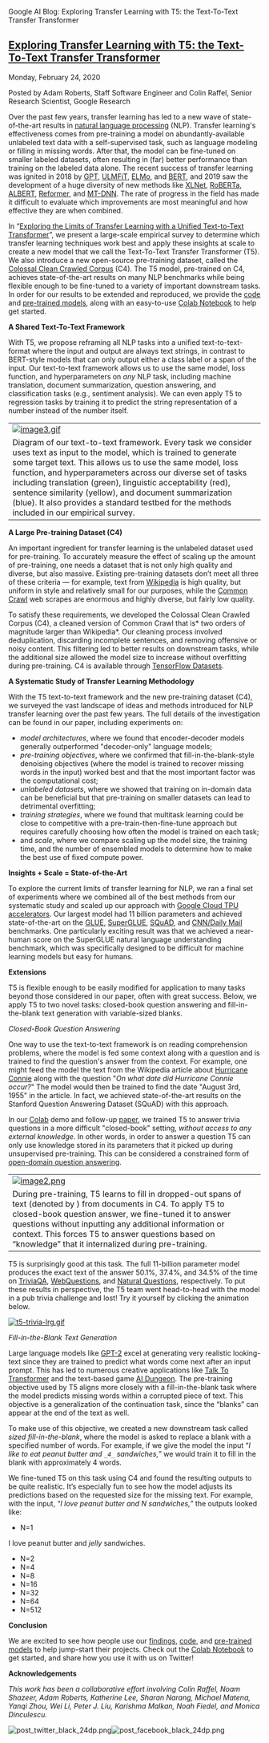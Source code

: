 Google AI Blog: Exploring Transfer Learning with T5: the Text-To-Text Transfer Transformer

## [Exploring Transfer Learning with T5: the Text-To-Text Transfer Transformer](http://ai.googleblog.com/2020/02/exploring-transfer-learning-with-t5.html)

Monday, February 24, 2020

 Posted by Adam Roberts, Staff Software Engineer and Colin Raffel, Senior Research Scientist, Google Research

Over the past few years, transfer learning has led to a new wave of state-of-the-art results in [natural language processing](https://en.wikipedia.org/wiki/Natural_language_processing) (NLP). Transfer learning's effectiveness comes from pre-training a model on abundantly-available unlabeled text data with a self-supervised task, such as language modeling or filling in missing words. After that, the model can be fine-tuned on smaller labeled datasets, often resulting in (far) better performance than training on the labeled data alone. The recent success of transfer learning was ignited in 2018 by [GPT](https://s3-us-west-2.amazonaws.com/openai-assets/research-covers/language-unsupervised/language_understanding_paper.pdf), [ULMFiT](https://arxiv.org/abs/1801.06146), [ELMo](https://arxiv.org/abs/1802.05365), and [BERT](https://ai.googleblog.com/2018/11/open-sourcing-bert-state-of-art-pre.html), and 2019 saw the development of a huge diversity of new methods like [XLNet](https://arxiv.org/abs/1906.08237), [RoBERTa](https://arxiv.org/abs/1907.11692), [ALBERT](https://ai.googleblog.com/2019/12/albert-lite-bert-for-self-supervised.html), [Reformer](https://ai.googleblog.com/2020/01/reformer-efficient-transformer.html), and [MT-DNN](https://arxiv.org/abs/1901.11504). The rate of progress in the field has made it difficult to evaluate which improvements are most meaningful and how effective they are when combined.

In “[Exploring the Limits of Transfer Learning with a Unified Text-to-Text Transformer](https://arxiv.org/abs/1910.10683)”, we present a large-scale empirical survey to determine which transfer learning techniques work best and apply these insights at scale to create a new model that we call the Text-To-Text Transfer Transformer (T5). We also introduce a new open-source pre-training dataset, called the [Colossal Clean Crawled Corpus](https://www.tensorflow.org/datasets/catalog/c4) (C4). The T5 model, pre-trained on C4, achieves state-of-the-art results on many NLP benchmarks while being flexible enough to be fine-tuned to a variety of important downstream tasks. In order for our results to be extended and reproduced, we provide the [code](https://github.com/google-research/text-to-text-transfer-transformer) and [pre-trained models](https://github.com/google-research/text-to-text-transfer-transformer#released-model-checkpoints), along with an easy-to-use [Colab Notebook](http://tiny.cc/t5-colab) to help get started.

**A Shared Text-To-Text Framework**

With T5, we propose reframing all NLP tasks into a unified text-to-text-format where the input and output are always text strings, in contrast to BERT-style models that can only output either a class label or a span of the input. Our text-to-text framework allows us to use the same model, loss function, and hyperparameters on *any* NLP task, including machine translation, document summarization, question answering, and classification tasks (e.g., sentiment analysis). We can even apply T5 to regression tasks by training it to predict the string representation of a number instead of the number itself.

|     |
| --- |
| [![image3.gif](../_resources/5eefe1fd4ae6260cef5d9738a7b1ee22.gif)](https://1.bp.blogspot.com/-o4oiOExxq1s/Xk26XPC3haI/AAAAAAAAFU8/NBlvOWB84L0PTYy9TzZBaLf6fwPGJTR0QCLcBGAsYHQ/s1600/image3.gif) |
| Diagram of our text-to-text framework. Every task we consider uses text as input to the model, which is trained to generate some target text. This allows us to use the same model, loss function, and hyperparameters across our diverse set of tasks including translation (green), linguistic acceptability (red), sentence similarity (yellow), and document summarization (blue). It also provides a standard testbed for the methods included in our empirical survey. |

**A Large Pre-training Dataset (C4)**

An important ingredient for transfer learning is the unlabeled dataset used for pre-training. To accurately measure the effect of scaling up the amount of pre-training, one needs a dataset that is not only high quality and diverse, but also massive. Existing pre-training datasets don’t meet all three of these criteria — for example, text from [Wikipedia](https://www.wikipedia.org/) is high quality, but uniform in style and relatively small for our purposes, while the [Common Crawl](https://commoncrawl.org/) web scrapes are enormous and highly diverse, but fairly low quality.

To satisfy these requirements, we developed the Colossal Clean Crawled Corpus (C4), a cleaned version of Common Crawl that is* two orders of magnitude larger than Wikipedia*. Our cleaning process involved deduplication, discarding incomplete sentences, and removing offensive or noisy content. This filtering led to better results on downstream tasks, while the additional size allowed the model size to increase without overfitting during pre-training. C4 is available through [TensorFlow Datasets](https://www.tensorflow.org/datasets/catalog/c4).

**A Systematic Study of Transfer Learning Methodology**

With the T5 text-to-text framework and the new pre-training dataset (C4), we surveyed the vast landscape of ideas and methods introduced for NLP transfer learning over the past few years. The full details of the investigation can be found in our paper, including experiments on:

- *model architectures*, where we found that encoder-decoder models generally outperformed "decoder-only" language models;
- *pre-training objectives*, where we confirmed that fill-in-the-blank-style denoising objectives (where the model is trained to recover missing words in the input) worked best and that the most important factor was the computational cost;
- *unlabeled datasets*, where we showed that training on in-domain data can be beneficial but that pre-training on smaller datasets can lead to detrimental overfitting;
- *training strategies*, where we found that multitask learning could be close to competitive with a pre-train-then-fine-tune approach but requires carefully choosing how often the model is trained on each task;
- and *scale*, where we compare scaling up the model size, the training time, and the number of ensembled models to determine how to make the best use of fixed compute power.

**Insights + Scale = State-of-the-Art**

To explore the current limits of transfer learning for NLP, we ran a final set of experiments where we combined all of the best methods from our systematic study and scaled up our approach with [Google Cloud TPU accelerators](https://cloud.google.com/tpu/). Our largest model had 11 billion parameters and achieved state-of-the-art on the [GLUE](https://gluebenchmark.com/), [SuperGLUE](https://super.gluebenchmark.com/), [SQuAD](https://rajpurkar.github.io/SQuAD-explorer/), and [CNN/Daily Mail](https://github.com/abisee/cnn-dailymail) benchmarks. One particularly exciting result was that we achieved a near-human score on the SuperGLUE natural language understanding benchmark, which was specifically designed to be difficult for machine learning models but easy for humans.

**Extensions**

T5 is flexible enough to be easily modified for application to many tasks beyond those considered in our paper, often with great success. Below, we apply T5 to two novel tasks: closed-book question answering and fill-in-the-blank text generation with variable-sized blanks.

*Closed-Book Question Answering*

One way to use the text-to-text framework is on reading comprehension problems, where the model is fed some context along with a question and is trained to find the question's answer from the context. For example, one might feed the model the text from the Wikipedia article about [Hurricane Connie](https://en.wikipedia.org/wiki/Hurricane_Connie) along with the question "*On what date did Hurricane Connie occur?*" The model would then be trained to find the date "August 3rd, 1955" in the article. In fact, we achieved state-of-the-art results on the Stanford Question Answering Dataset (SQuAD) with this approach.

In our [Colab](https://colab.research.google.com/github/google-research/text-to-text-transfer-transformer/blob/master/notebooks/t5-trivia.ipynb) demo and follow-up [paper](https://arxiv.org/abs/2002.08910), we trained T5 to answer trivia questions in a more difficult "closed-book" setting, *without access to any external knowledge*. In other words, in order to answer a question T5 can only use knowledge stored in its parameters that it picked up during unsupervised pre-training. This can be considered a constrained form of [open-domain question answering](https://en.wikipedia.org/wiki/Question_answering#Open_domain_question_answering).

|     |
| --- |
| [![image2.png](../_resources/5741a06f2f94e0ef6d2207876a545334.png)](https://1.bp.blogspot.com/-89OY3FjN0N0/XlQl4PEYGsI/AAAAAAAAFW4/knj8HFuo48cUFlwCHuU5feQ7yxfsewcAwCLcBGAsYHQ/s1600/image2.png) |
| During pre-training, T5 learns to fill in dropped-out spans of text (denoted by <M>) from documents in C4. To apply T5 to closed-book question answer, we fine-tuned it to answer questions without inputting any additional information or context. This forces T5 to answer questions based on “knowledge” that it internalized during pre-training. |

T5 is surprisingly good at this task. The full 11-billion parameter model produces the exact text of the answer 50.1%, 37.4%, and 34.5% of the time on [TriviaQA](https://nlp.cs.washington.edu/triviaqa/), [WebQuestions](https://worksheets.codalab.org/worksheets/0xba659fe363cb46e7a505c5b6a774dc8a), and [Natural Questions](https://ai.googleblog.com/2019/01/natural-questions-new-corpus-and.html), respectively. To put these results in perspective, the T5 team went head-to-head with the model in a pub trivia challenge and lost! Try it yourself by clicking the animation below.

[![t5-trivia-lrg.gif](../_resources/c39ef33bd2054f75ced4047778060e0b.gif)](https://t5-trivia.glitch.me/)

*Fill-in-the-Blank Text Generation*

Large language models like [GPT-2](https://d4mucfpksywv.cloudfront.net/better-language-models/language_models_are_unsupervised_multitask_learners.pdf) excel at generating very realistic looking-text since they are trained to predict what words come next after an input prompt. This has led to numerous creative applications like [Talk To Transformer](https://talktotransformer.com/) and the text-based game [AI Dungeon](https://aidungeon.io/). The pre-training objective used by T5 aligns more closely with a fill-in-the-blank task where the model predicts missing words within a corrupted piece of text. This objective is a generalization of the continuation task, since the “blanks” can appear at the end of the text as well.

To make use of this objective, we created a new downstream task called *sized fill-in-the-blank*, where the model is asked to replace a blank with a specified number of words. For example, if we give the model the input “*I like to eat peanut butter and `_4_` sandwiches,*” we would train it to fill in the blank with approximately 4 words.

We fine-tuned T5 on this task using C4 and found the resulting outputs to be quite realistic. It’s especially fun to see how the model adjusts its predictions based on the requested size for the missing text. For example, with the input, “*I love peanut butter and _N_ sandwiches,*” the outputs looked like:

- N=1

I love peanut butter and *jelly* sandwiches.

- N=2
- N=4
- N=8
- N=16
- N=32
- N=64
- N=512

**Conclusion**

We are excited to see how people use our [findings](https://arxiv.org/abs/1910.10683), [code](https://tiny.cc/t5-code), and [pre-trained models](https://github.com/google-research/text-to-text-transfer-transformer#released-model-checkpoints) to help jump-start their projects. Check out the [Colab Notebook](http://tiny.cc/t5-colab) to get started, and share how you use it with us on Twitter!

**Acknowledgements**

*This work has been a collaborative effort involving Colin Raffel, Noam Shazeer, Adam Roberts, Katherine Lee, Sharan Narang, Michael Matena, Yanqi Zhou, Wei Li, Peter J. Liu, Karishma Malkan, Noah Fiedel, and Monica Dinculescu.*

![post_twitter_black_24dp.png](../_resources/4e2633eb72f2026ba8464540a445a45f.png)![post_facebook_black_24dp.png](../_resources/a4a815e062b3a04ad2cb425115438650.png)